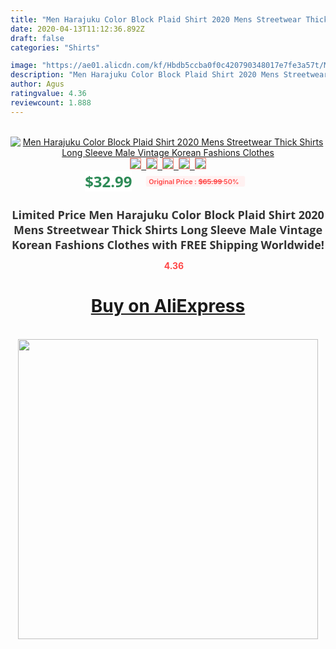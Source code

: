 ```yaml
---
title: "Men Harajuku Color Block Plaid Shirt 2020 Mens Streetwear Thick Shirts Long Sleeve Male Vintage Korean Fashions Clothes"
date: 2020-04-13T11:12:36.892Z
draft: false
categories: "Shirts"

image: "https://ae01.alicdn.com/kf/Hbdb5ccba0f0c420790348017e7fe3a57t/Men-Harajuku-Color-Block-Plaid-Shirt-2020-Mens-Streetwear-Thick-Shirts-Long-Sleeve-Male-Vintage-Korean.jpg"
description: "Men Harajuku Color Block Plaid Shirt 2020 Mens Streetwear Thick Shirts Long Sleeve Male Vintage Korean Fashions Clothes"
author: Agus
ratingvalue: 4.36
reviewcount: 1.888
---
```

<br>
<div style="text-align: center;">
<a href="https://s.click.aliexpress.com/e/_AMYMRj" target="_blank" rel="nofollow noopener noreferrer"><img alt="Men Harajuku Color Block Plaid Shirt 2020 Mens Streetwear Thick Shirts Long Sleeve Male Vintage Korean Fashions Clothes" class="magnifier-image" src="https://ae01.alicdn.com/kf/Hbdb5ccba0f0c420790348017e7fe3a57t/Men-Harajuku-Color-Block-Plaid-Shirt-2020-Mens-Streetwear-Thick-Shirts-Long-Sleeve-Male-Vintage-Korean.jpg_640x640.jpg">
<br>
<img style="border:1px solid salmon" src="https://ae01.alicdn.com/kf/Hbdb5ccba0f0c420790348017e7fe3a57t/Men-Harajuku-Color-Block-Plaid-Shirt-2020-Mens-Streetwear-Thick-Shirts-Long-Sleeve-Male-Vintage-Korean.jpg_120x120.jpg">&nbsp;&nbsp;<img style="border:1px solid salmon" src="https://ae01.alicdn.com/kf/Hb926767cf3ad40f79e22c02c32672491O/Men-Harajuku-Color-Block-Plaid-Shirt-2020-Mens-Streetwear-Thick-Shirts-Long-Sleeve-Male-Vintage-Korean.jpg_120x120.jpg">&nbsp;&nbsp;<img style="border:1px solid salmon" src="https://ae01.alicdn.com/kf/H44442368a79e42389e3a2c8ae97242efG/Men-Harajuku-Color-Block-Plaid-Shirt-2020-Mens-Streetwear-Thick-Shirts-Long-Sleeve-Male-Vintage-Korean.jpg_120x120.jpg">&nbsp;&nbsp;<img style="border:1px solid salmon" src="https://ae01.alicdn.com/kf/H0980621195c645dd826229e7af4139f3z/Men-Harajuku-Color-Block-Plaid-Shirt-2020-Mens-Streetwear-Thick-Shirts-Long-Sleeve-Male-Vintage-Korean.jpg_120x120.jpg">&nbsp;&nbsp;<img style="border:1px solid salmon" src="https://ae01.alicdn.com/kf/H0a29df6c75b8449eb3af5283ce0bdb21s/Men-Harajuku-Color-Block-Plaid-Shirt-2020-Mens-Streetwear-Thick-Shirts-Long-Sleeve-Male-Vintage-Korean.jpg_120x120.jpg"></a></div><br0>
<div style="text-align: center;"><span style="background-color: white; border: 0px; box-sizing: border-box; color: seagreen; display: inline-block; font-family: &quot;open sans&quot; , &quot;arial&quot; , &quot;helvetica&quot; , sans-serif , &quot;heiti&quot;; font-size: 24px; font-stretch: inherit; font-weight: 700; line-height: inherit; margin: 0px 10px 0px 0px; padding: 0px; vertical-align: middle;">$32.99 </span>
<span style="background: rgb(255 , 241 , 241); border-radius: 3px; border: 0px; box-sizing: border-box; color: #ff4747; display: inline-block; font-family: inherit; font-size: 12px; font-stretch: inherit; font-style: inherit; font-variant: inherit; font-weight: 600; line-height: inherit; margin: 0px; padding: 2px 5px; transform: scale(0.9); vertical-align: middle;">Original Price : <b style="text-decoration: line-through;">$65.99 </b> 50%&nbsp;&nbsp;</span></div>
<h1 style="color: #333333; display: inline-block; font-family: &quot;open sans&quot; , &quot;arial&quot; , &quot;helvetica&quot; , sans-serif , &quot;heiti&quot;; font-size: 18px; font-stretch: inherit; font-weight: 700; text-align: center;">Limited Price Men Harajuku Color Block Plaid Shirt 2020 Mens Streetwear Thick Shirts Long Sleeve Male Vintage Korean Fashions Clothes with FREE Shipping Worldwide!</h1>
<div style="color: #ff4747; text-align: center;">
<img src="https://4.bp.blogspot.com/-M0ZcTcb-5uY/XleCXlxnR4I/AAAAAAAAAEc/OrjgMkXV1oMQFaCRZj5HQwOCBcu3w1FegCPcBGAYYCw/s1600/star.png" style="height: 15px;">&nbsp;<b>4.36</b></div>
<div class="button_cont" align="center"><a class="buynow_a" href="https://s.click.aliexpress.com/e/_AMYMRj" target="_blank" rel="nofollow noopener noreferrer"><H1>Buy on AliExpress</H1></a></div><br>
<div class="separator" style="clear: both; text-align: center;">
<img src="https://lh3.googleusercontent.com/-pTy5HemUv9M/XlePHvY0dAI/AAAAAAAAAE4/0nX5iRUoIWY8eMW9Dpxeirr157OZliDIgCLcBGAsYHQ/s1600/badge.gif" width="480">
</div>
